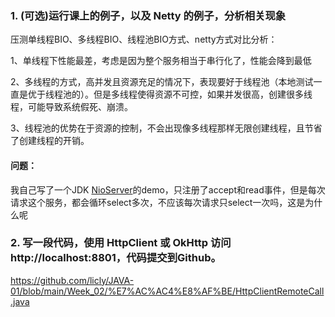 ### 1. (可选)运行课上的例子，以及 Netty 的例子，分析相关现象

压测单线程BIO、多线程BIO、线程池BIO方式、netty方式对比分析：

1、单线程下性能最差，考虑是因为整个服务相当于串行化了，性能会降到最低

2、多线程的方式，高并发且资源充足的情况下，表现要好于线程池（本地测试一直是优于线程池的）。但是多线程使得资源不可控，如果并发很高，创建很多线程，可能导致系统假死、崩溃。

3、线程池的优势在于资源的控制，不会出现像多线程那样无限创建线程，且节省了创建线程的开销。

#### 问题：

我自己写了一个JDK [NioServer](https://github.com/licly/JAVA-01/blob/main/Week_02/%E7%AC%AC4%E8%AF%BE/NioServer.java)的demo，只注册了accept和read事件，但是每次请求这个服务，都会循环select多次，不应该每次请求只select一次吗，这是为什么呢


### 2. 写一段代码，使用 HttpClient 或 OkHttp 访问 http://localhost:8801，代码提交到Github。
https://github.com/licly/JAVA-01/blob/main/Week_02/%E7%AC%AC4%E8%AF%BE/HttpClientRemoteCall.java

